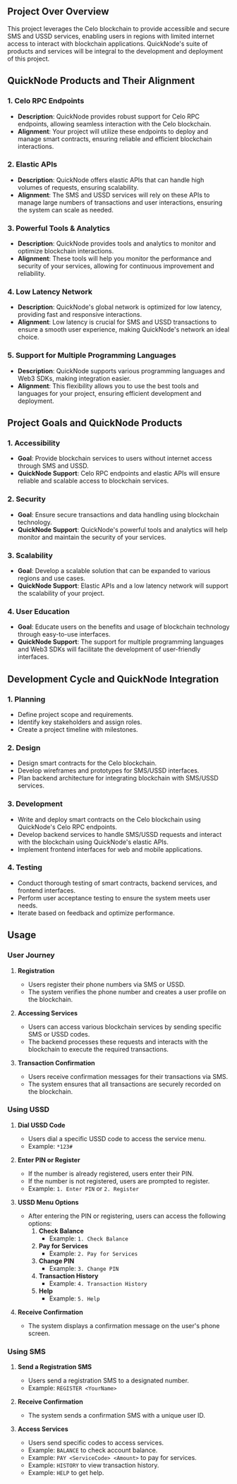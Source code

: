 
## Project Over Overview
This project leverages the Celo blockchain to provide accessible and secure SMS and USSD services, enabling users in regions with limited internet access to interact with blockchain applications. QuickNode's suite of products and services will be integral to the development and deployment of this project.

## QuickNode Products and Their Alignment

### 1. Celo RPC Endpoints
- **Description**: QuickNode provides robust support for Celo RPC endpoints, allowing seamless interaction with the Celo blockchain.
- **Alignment**: Your project will utilize these endpoints to deploy and manage smart contracts, ensuring reliable and efficient blockchain interactions.

### 2. Elastic APIs
- **Description**: QuickNode offers elastic APIs that can handle high volumes of requests, ensuring scalability.
- **Alignment**: The SMS and USSD services will rely on these APIs to manage large numbers of transactions and user interactions, ensuring the system can scale as needed.

### 3. Powerful Tools & Analytics
- **Description**: QuickNode provides tools and analytics to monitor and optimize blockchain interactions.
- **Alignment**: These tools will help you monitor the performance and security of your services, allowing for continuous improvement and reliability.

### 4. Low Latency Network
- **Description**: QuickNode's global network is optimized for low latency, providing fast and responsive interactions.
- **Alignment**: Low latency is crucial for SMS and USSD transactions to ensure a smooth user experience, making QuickNode's network an ideal choice.

### 5. Support for Multiple Programming Languages
- **Description**: QuickNode supports various programming languages and Web3 SDKs, making integration easier.
- **Alignment**: This flexibility allows you to use the best tools and languages for your project, ensuring efficient development and deployment.

## Project Goals and QuickNode Products

### 1. Accessibility
- **Goal**: Provide blockchain services to users without internet access through SMS and USSD.
- **QuickNode Support**: Celo RPC endpoints and elastic APIs will ensure reliable and scalable access to blockchain services.

### 2. Security
- **Goal**: Ensure secure transactions and data handling using blockchain technology.
- **QuickNode Support**: QuickNode's powerful tools and analytics will help monitor and maintain the security of your services.

### 3. Scalability
- **Goal**: Develop a scalable solution that can be expanded to various regions and use cases.
- **QuickNode Support**: Elastic APIs and a low latency network will support the scalability of your project.

### 4. User Education
- **Goal**: Educate users on the benefits and usage of blockchain technology through easy-to-use interfaces.
- **QuickNode Support**: The support for multiple programming languages and Web3 SDKs will facilitate the development of user-friendly interfaces.

## Development Cycle and QuickNode Integration

### 1. Planning
- Define project scope and requirements.
- Identify key stakeholders and assign roles.
- Create a project timeline with milestones.

### 2. Design
- Design smart contracts for the Celo blockchain.
- Develop wireframes and prototypes for SMS/USSD interfaces.
- Plan backend architecture for integrating blockchain with SMS/USSD services.

### 3. Development
- Write and deploy smart contracts on the Celo blockchain using QuickNode's Celo RPC endpoints.
- Develop backend services to handle SMS/USSD requests and interact with the blockchain using QuickNode's elastic APIs.
- Implement frontend interfaces for web and mobile applications.

### 4. Testing
- Conduct thorough testing of smart contracts, backend services, and frontend interfaces.
- Perform user acceptance testing to ensure the system meets user needs.
- Iterate based on feedback and optimize performance.

## Usage

### User Journey

1. **Registration**
   - Users register their phone numbers via SMS or USSD.
   - The system verifies the phone number and creates a user profile on the blockchain.

2. **Accessing Services**
   - Users can access various blockchain services by sending specific SMS or USSD codes.
   - The backend processes these requests and interacts with the blockchain to execute the required transactions.

3. **Transaction Confirmation**
   - Users receive confirmation messages for their transactions via SMS.
   - The system ensures that all transactions are securely recorded on the blockchain.

### Using USSD

1. **Dial USSD Code**
   - Users dial a specific USSD code to access the service menu.
   - Example: `*123#`

2. **Enter PIN or Register**
   - If the number is already registered, users enter their PIN.
   - If the number is not registered, users are prompted to register.
   - Example: `1. Enter PIN` or `2. Register`

3. **USSD Menu Options**
   - After entering the PIN or registering, users can access the following options:
     1. **Check Balance**
        - Example: `1. Check Balance`
     2. **Pay for Services**
        - Example: `2. Pay for Services`
     3. **Change PIN**
        - Example: `3. Change PIN`
     4. **Transaction History**
        - Example: `4. Transaction History`
     5. **Help**
        - Example: `5. Help`

4. **Receive Confirmation**
   - The system displays a confirmation message on the user's phone screen.

### Using SMS

1. **Send a Registration SMS**
   - Users send a registration SMS to a designated number.
   - Example: `REGISTER <YourName>`

2. **Receive Confirmation**
   - The system sends a confirmation SMS with a unique user ID.

3. **Access Services**
   - Users send specific codes to access services.
   - Example: `BALANCE` to check account balance.
   - Example: `PAY <ServiceCode> <Amount>` to pay for services.
   - Example: `HISTORY` to view transaction history.
   - Example: `HELP` to get help.

